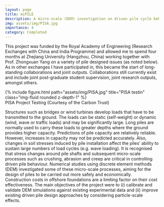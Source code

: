 ```yaml
---
layout: page
title: miPILE
description: A micro-scale (DEM) investigation on driven pile cycle behaviour
img: assets/img/PISA.jpg
importance: 4
category: Completed
---
```


This project was funded by the Royal Academy of Engineering (Research Exchanges with China and India Programme) and allowed me to spend four months at Zhejiang
University (Hangzhou, China) working together with Prof. Zhongxuan Yang on a variety of pile designed issues (as noted below). As in other exchanges I have 
participated in, this became the start of long-standing collaborations and joint outputs. Collaborations still currently exist and include joint post-graduate student
supervision, joint research outputs, amongst others.   

<div class="row">
    <div class="col-sm mt-3 mt-md-0">
        {% include figure.html path="assets/img/PISA.jpg" title="PISA testin" class="img-fluid rounded z-depth-1" %}
    </div>
</div>
<div class="caption">
    PISA Project Testing (Courtesy of the Carbon Trust)
</div>

Structures such as bridges or wind turbines develop loads that have to be transmitted to the ground. The loads can be static (self-weight) or dynamic 
(wind, wave or traffic loads) and may be significantly large. Long piles are normally used to carry these loads to greater depths where the ground provides
higher capacity. Predictions of pile capacity are relatively reliable. However, increases in capacity may not be predicted accurately. Also, changes in soil 
stresses induced by pile installation affect the piles’ ability to sustain large numbers of load cycles (e.g. wave loading). It is recognised that stress 
changes around pile shafts and subsequent micro-scale processes such as crushing, abrasion and creep are critical in controlling driven pile behaviour. 
Numerical studies using discrete element methods (DEM) investigated some of these micro-scale processes, aiming for the design of piles to be carried out more 
safely and economically. Construction costs in offshore foundations are a limiting factor on their cost effectiveness.  The main objectives of the project were 
to (i) calibrate and validate DEM simulations against existing experimental data and (ii) improve existing driven pile design approaches by considering 
particle-scale effects.




